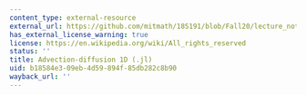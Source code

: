 ```yaml
---
content_type: external-resource
external_url: https://github.com/mitmath/18S191/blob/Fall20/lecture_notebooks/week12/advection_diffusion_1d.jl
has_external_license_warning: true
license: https://en.wikipedia.org/wiki/All_rights_reserved
status: ''
title: Advection-diffusion 1D (.jl)
uid: b18584e3-09eb-4d59-894f-85db282c8b90
wayback_url: ''
---
```


